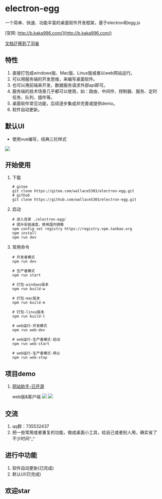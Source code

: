 # electron-egg
一个简单、快速、功能丰富的桌面软件开发框架，基于electron和egg.js

[官网: http://b.kaka996.com/](http://b.kaka996.com/)

[文档迁移到了羽雀](https://www.yuque.com/u34495/mivcfg/xnhmms)

## 特性
1. 直接打包成windows版、Mac版、Linux版或者以web网站运行。
2. 可以用服务端的开发思维，来编写桌面软件。
3. 也可以用前端来开发，数据服务请求外部api即可。
4. 服务端的技术场景几乎都可以使用，如：路由、中间件、控制器、服务、定时任务、队列、插件等。
5. 桌面软件常见功能，后续逐步集成并完善或提供demo。
6. 软件自动更新。

## 默认UI

- 使用vue编写，经典三栏样式

![](https://kaka996.coding.net/p/resource/d/tx-resource/git/raw/master/img/electron-egg/electron-egg-ui-1.png)

## 开始使用

1. 下载
    ```
    # gitee
    git clone https://gitee.com/wallace5303/electron-egg.git
    # github
    git clone https://github.com/wallace5303/electron-egg.git
    ```

2. 启动
    ```
    # 进入目录 ./electron-egg/
    # 提升安装速度，使用国内镜像
    npm config set registry https://registry.npm.taobao.org
    npm install
    npm run dev
    ```
3. 常用命令
    ```
    # 开发者模式
    npm run dev

    # 生产者模式
    npm run start

    # 打包-windows版本
    npm run build-w

    # 打包-mac版本
    npm run build-m

    # 打包-linux版本
    npm run build-l

    # web运行-开发模式
    npm run web-dev

    # web运行-生产者模式-启动
    npm run web-start

    # web运行-生产者模式-停止
    npm run web-stop
    ```

## 项目demo

1. [网站助手-已开源](https://gitee.com/wallace5303/aweb-helper)

    web版&客户端
![](https://kaka996.coding.net/p/resource/d/tx-resource/git/raw/master/img/box/js.gif)
![](https://kaka996.coding.net/p/resource/d/tx-resource/git/raw/master/img/box/json.gif)

## 交流
1. qq群：735532437
2. 把一些常用或者重复的功能，做成桌面小工具，给自己或者别人用，确实省了不少时间^_^ 

## 进行中功能
1. 软件自动更新(已完成)
2. 默认UI(已完成)

## 欢迎star



